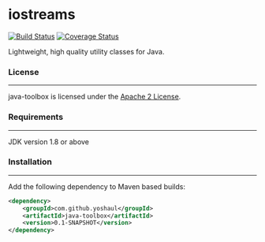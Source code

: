iostreams
=========
[![Build Status](https://travis-ci.org/yoshaul/java-toolbox.svg?branch=master)](https://travis-ci.org/yoshaul/java-toolbox)
[![Coverage Status](https://coveralls.io/repos/yoshaul/java-toolbox/badge.svg?branch=master)](https://coveralls.io/r/yoshaul/java-toolbox?branch=master)

Lightweight, high quality utility classes for Java.

### License
------------

java-toolbox is licensed under the [Apache 2 License](http://www.apache.org/licenses/LICENSE-2.0.html).

### Requirements
------------

JDK version 1.8 or above

### Installation
------------
Add the following dependency to Maven based builds:

```xml
<dependency>
    <groupId>com.github.yoshaul</groupId>
    <artifactId>java-toolbox</artifactId>
    <version>0.1-SNAPSHOT</version>
</dependency>
```
